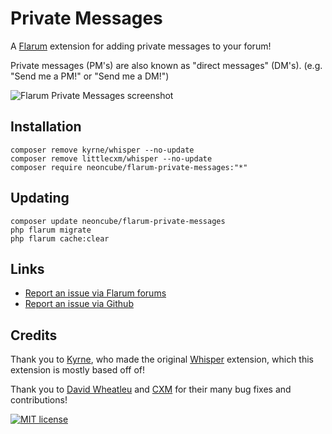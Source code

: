 # Private Messages

A [Flarum](http://flarum.org) extension for adding private messages to your forum!

Private messages (PM's) are also known as "direct messages" (DM's). (e.g. "Send me a PM!" or "Send me a DM!")

![Flarum Private Messages screenshot](https://raw.githubusercontent.com/neoncube2/flarum-private-messages/main/resources/screenshot.jpg)

## Installation

	composer remove kyrne/whisper --no-update
	composer remove littlecxm/whisper --no-update
    composer require neoncube/flarum-private-messages:"*"

## Updating

    composer update neoncube/flarum-private-messages
    php flarum migrate
    php flarum cache:clear

## Links

- [Report an issue via Flarum forums](https://github.com/neoncube2/flarum-private-messages/issues)
- [Report an issue via Github](https://github.com/neoncube2/flarum-private-messages/issues)

## Credits

Thank you to [Kyrne](https://redevs.org), who made the original [Whisper](https://flarum.org/index.php/extension/kyrne/whisper) extension, which this extension is mostly based off of!

Thank you to [David Wheatleu](https://davwheat.dev) and [CXM](https://littlecxm.me/) for their many bug fixes and contributions!

[![MIT license](https://img.shields.io/badge/license-MIT-blue.svg)](https://github.com/neoncube/flarum-private-messages/blob/master/LICENSE)